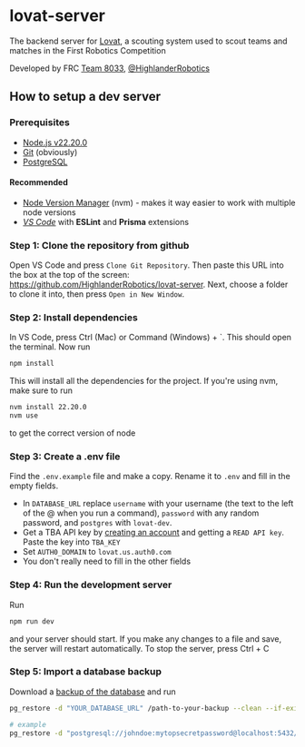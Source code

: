 # lovat-server

The backend server for [Lovat](https://lovat.app), a scouting system used to scout teams and matches in the First Robotics Competition

Developed by FRC [Team 8033](https://www.frc8033.com/), [@HighlanderRobotics](https://github.com/HighlanderRobotics)

## How to setup a dev server

### Prerequisites

- [Node.js v22.20.0](https://nodejs.org/en/download)
- [Git](https://git-scm.com/downloads) (obviously)
- [PostgreSQL](https://www.postgresql.org/download/)

#### Recommended

- [Node Version Manager](https://github.com/nvm-sh/nvm?tab=readme-ov-file#install--update-script) (nvm) - makes it way easier to work with multiple node versions
- [_VS Code_](https://code.visualstudio.com/) with **ESLint** and **Prisma** extensions

### Step 1: Clone the repository from github

Open VS Code and press `Clone Git Repository`. Then paste this URL into the box at the top of the screen: https://github.com/HighlanderRobotics/lovat-server. Next, choose a folder to clone it into, then press `Open in New Window`.

### Step 2: Install dependencies

In VS Code, press Ctrl (Mac) or Command (Windows) + `. This should open the terminal. Now run

```bash
npm install
```

This will install all the dependencies for the project. If you're using nvm, make sure to run

```bash
nvm install 22.20.0
nvm use
```

to get the correct version of node

### Step 3: Create a .env file

Find the `.env.example` file and make a copy. Rename it to `.env` and fill in the empty fields.

- In `DATABASE_URL` replace `username` with your username (the text to the left of the @ when you run a command), `password` with any random password, and `postgres` with `lovat-dev`.
- Get a TBA API key by [creating an account](https://www.thebluealliance.com/account) and getting a `READ API key`. Paste the key into `TBA_KEY`
- Set `AUTH0_DOMAIN` to `lovat.us.auth0.com`
- You don't really need to fill in the other fields

### Step 4: Run the development server

Run

```bash
npm run dev
```

and your server should start. If you make any changes to a file and save, the server will restart automatically. To stop the server, press Ctrl + C

### Step 5: Import a database backup

Download a [backup of the database]() and run

```bash
pg_restore -d "YOUR_DATABASE_URL" /path-to-your-backup --clean --if-exists --no-owner

# example
pg_restore -d "postgresql://johndoe:mytopsecretpassword@localhost:5432/lovat_dev" /Users/johndoe/Downloads/lovat-backup-2025-12-25.dump --clean --if-exists --no-owner
```

